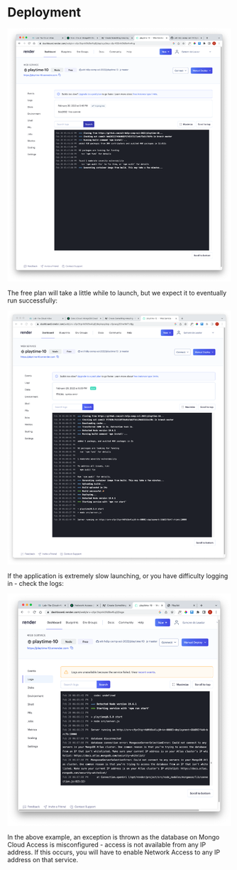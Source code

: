 # Deployment

![](img/06.png)

The free plan will take a little while to launch, but we expect it to eventually run successfully:

![](img/07.png)

If the application is extremely slow launching, or you have difficulty logging in - check the logs:

![](img/08.png)

In the above example, an exception is thrown as the database on Mongo Cloud Access is misconfigured - access is not available from any IP address. If this occurs, you will have to enable Network Access to any IP address on that service.

